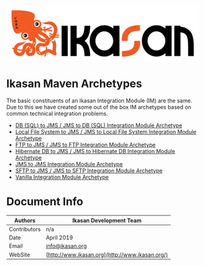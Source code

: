 ![Problem Domain](../docs/quickstart-images/Ikasan-title-transparent.png)
# Ikasan Maven Archetypes
The basic constituents of an Ikasan Integration Module (IM) are the same. 
Due to this we have created some out of the box IM archetypes based on common technical integration problems.

- [DB (SQL) to JMS / JMS to DB (SQL) Integration Module Archetype](ikasan-standalone-db-jms-im/Readme.md)
- [Local File System to JMS / JMS to Local File System Integration Module Archetype](ikasan-standalone-filesystem-im/Readme.md)
- [FTP to JMS / JMS to FTP Integration Module Archetype](ikasan-standalone-ftp-jms-im/Readme.md)
- [Hibernate DB to JMS / JMS to Hibernate DB Integration Module Archetype](ikasan-standalone-hibernate-jms-im/Readme.md)
- [JMS to JMS Integration Module Archetype](ikasan-standalone-jms-im/Readme.md)
- [SFTP to JMS / JMS to SFTP Integration Module Archetype](ikasan-standalone-sftp-jms-im/Readme.md)
- [Vanilla Integration Module Archetype](ikasan-standalone-vanilla-im/Readme.md)

# Document Info

| Authors | Ikasan Development Team |
| --- | --- |
| Contributors | n/a |
| Date | April 2019 |
| Email | info@ikasan.org |
| WebSite | [http://www.ikasan.org](http://www.ikasan.org/) |
